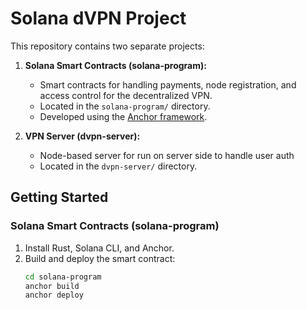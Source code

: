 # Solana dVPN Project

This repository contains two separate projects:

1. **Solana Smart Contracts (solana-program):**
   - Smart contracts for handling payments, node registration, and access control for the decentralized VPN.
   - Located in the `solana-program/` directory.
   - Developed using the [Anchor framework](https://book.anchor-lang.com/).

2. **VPN Server (dvpn-server):**
   - Node-based server for run on server side to handle user auth
   - Located in the `dvpn-server/` directory.

## Getting Started

### Solana Smart Contracts (solana-program)

1. Install Rust, Solana CLI, and Anchor.
2. Build and deploy the smart contract:
   ```bash
   cd solana-program
   anchor build
   anchor deploy
